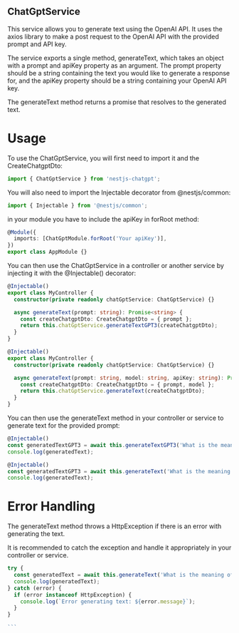 ## ChatGptService

This service allows you to generate text using the OpenAI API. It uses the axios library to make a post request to the OpenAI API with the provided prompt and API key.

The service exports a single method, generateText, which takes an object with a prompt and apiKey property as an argument. The prompt property should be a string containing the text you would like to generate a response for, and the apiKey property should be a string containing your OpenAI API key.

The generateText method returns a promise that resolves to the generated text.

# Usage

To use the ChatGptService, you will first need to import it and the CreateChatgptDto:


```ts
import { ChatGptService } from 'nestjs-chatgpt';

```

You will also need to import the Injectable decorator from @nestjs/common:


```ts
import { Injectable } from '@nestjs/common';

```

in your module you have to include the apiKey in forRoot method:

```ts
@Module({
  imports: [ChatGptModule.forRoot('Your apiKey')],
})
export class AppModule {}

```


You can then use the ChatGptService in a controller or another service by injecting it with the @Injectable() decorator:


```ts
@Injectable()
export class MyController {
  constructor(private readonly chatGptService: ChatGptService) {}

  async generateText(prompt: string): Promise<string> {
    const createChatgptDto: CreateChatgptDto = { prompt };
    return this.chatGptService.generateTextGPT3(createChatgptDto);
  }
}


```

```ts
@Injectable()
export class MyController {
  constructor(private readonly chatGptService: ChatGptService) {}

  async generateText(prompt: string, model: string, apiKey: string): Promise<string> {
    const createChatgptDto: CreateChatgptDto = { prompt, model };
    return this.chatGptService.generateText(createChatgptDto);
  }
}


```

You can then use the generateText method in your controller or service to generate text for the provided prompt:


```ts
@Injectable()
const generatedTextGPT3 = await this.generateTextGPT3('What is the meaning of life?', 'my-api-key');
console.log(generatedText);

```

```ts
@Injectable()
const generatedTextGPT3 = await this.generateText('What is the meaning of life?', 'text-davinci-003','my-api-key');
console.log(generatedText);

```
# Error Handling

The generateText method throws a HttpException if there is an error with generating the text.

It is recommended to catch the exception and handle it appropriately in your controller or service.

````ts
try {
  const generatedText = await this.generateText('What is the meaning of life?', 'my-api-key');
  console.log(generatedText);
} catch (error) {
  if (error instanceof HttpException) {
    console.log(`Error generating text: ${error.message}`);
  }
}

```
